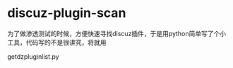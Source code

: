 # discuz-plugin-scan

为了做渗透测试的时候，方便快速寻找discuz插件，于是用python简单写了个小工具，代码写的不是很讲究，将就用

getdzpluginlist.py 
